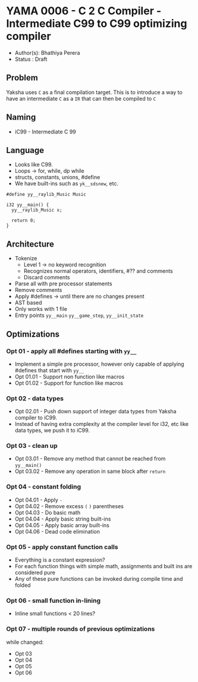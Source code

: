 # YAMA 0006 - C 2 C Compiler - Intermediate C99 to C99 optimizing compiler

- Author(s): Bhathiya Perera
- Status   : Draft

<!-- different languages for code blocks are used to get maximum syntax matching for free, please ignore -->

## Problem

Yaksha uses `C` as a final compilation target. This is to introduce a way to have an intermediate `C` as a `IR` that can then be compiled to `C`

## Naming

* iC99 - Intermediate C 99

## Language

* Looks like C99.
* Loops -> for, while, dp while
* structs, constants, unions, #define
* We have built-ins such as `yk__sdsnew`, etc.

```
#define yy__raylib_Music Music

i32 yy__main() {
  yy__raylib_Music x;
  
  return 0;
}
```

## Architecture

* Tokenize
  * Level 1 -> no keyword recognition
  * Recognizes normal operators, identifiers, #?? and comments
  * Discard comments
* Parse all with pre processor statements
* Remove comments
* Apply #defines -> until there are no changes present
* AST based
* Only works with 1 file
* Entry points `yy__main` `yy__game_step`, `yy__init_state`

## Optimizations 

### Opt 01 - apply all #defines starting with `yy__`

* Implement a simple pre processor, however only capable of applying #defines that start with `yy__`
* Opt 01.01 - Support non function like macros
* Opt 01.02 - Support for function like macros

### Opt 02 - data types

* Opt 02.01 - Push down support of integer data types from Yaksha compiler to iC99.
* Instead of having extra complexity at the compiler level for i32, etc like data types, we push it to iC99.

### Opt 03 - clean up

* Opt 03.01 - Remove any method that cannot be reached from `yy__main()`
* Opt 03.02 - Remove any operation in same block after `return`

### Opt 04 - constant folding

* Opt 04.01 - Apply `-`
* Opt 04.02 - Remove excess `(` `)` parentheses 
* Opt 04.03 - Do basic math
* Opt 04.04 - Apply basic string built-ins
* Opt 04.05 - Apply basic array built-ins
* Opt 04.06 - Dead code elimination

### Opt 05 - apply constant function calls

* Everything is a constant expression?
* For each function things with simple math, assignments and built ins are considered pure
* Any of these pure functions can be invoked during compile time and folded

### Opt 06 - small function in-lining
* Inline small functions < 20 lines?

### Opt 07 - multiple rounds of previous optimizations 

while changed:
  * Opt 03
  * Opt 04
  * Opt 05
  * Opt 06



